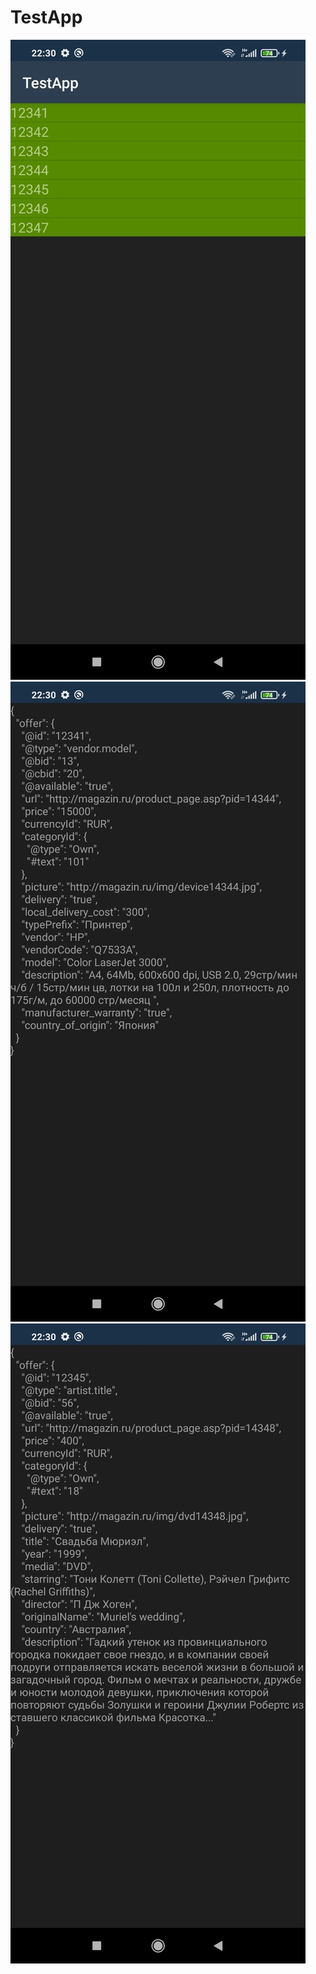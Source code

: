 # TestApp
![screen1](https://github.com/VladNekrasov/TestApp/blob/main/screen1.jpg)
![screen2](https://github.com/VladNekrasov/TestApp/blob/main/screen2.jpg)
![screen3](https://github.com/VladNekrasov/TestApp/blob/main/screen3.jpg)
